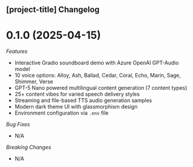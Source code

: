 ## [project-title] Changelog

<a name="0.1.0"></a>
# 0.1.0 (2025-04-15)

*Features*
* Interactive Gradio soundboard demo with Azure OpenAI GPT-Audio model
* 10 voice options: Alloy, Ash, Ballad, Cedar, Coral, Echo, Marin, Sage, Shimmer, Verse
* GPT-5 Nano powered multilingual content generation (7 content types)
* 25+ content vibes for varied speech delivery styles
* Streaming and file-based TTS audio generation samples
* Modern dark theme UI with glassmorphism design
* Environment configuration via `.env` file

*Bug Fixes*
* N/A

*Breaking Changes*
* N/A